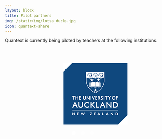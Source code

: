 ```yaml
---
layout: block
title: Pilot partners
img: /static/img/lotsa_ducks.jpg
icon: quantext-share
---
```

<style>

.gallery .control-operator:target ~ .controls .control-button {
  color: #ccc;
  color: rgba(255, 255, 255, 0.4);
}

.gallery .control-button:first-of-type,
.gallery .control-operator:nth-of-type(1):target ~ .controls .control-button:nth-of-type(1),
.gallery .control-operator:nth-of-type(2):target ~ .controls .control-button:nth-of-type(2),
.gallery .control-operator:nth-of-type(3):target ~ .controls .control-button:nth-of-type(3),
.gallery .control-operator:nth-of-type(4):target ~ .controls .control-button:nth-of-type(4),
.gallery .control-operator:nth-of-type(5):target ~ .controls .control-button:nth-of-type(5) {
  color: white;
  color: rgba(255, 255, 255, 0.8);
}

.gallery .item:first-of-type {
  position: static;
  pointer-events: auto;
  opacity: 1;
}

.gallery .item {
  position: absolute;
  top: 0;
  left: 0;
  width: 100%;
  height: 100%;
  pointer-events: none;
  opacity: 0;
  -webkit-transition: opacity .5s;
  -o-transition: opacity .5s;
  transition: opacity .5s;
}

.gallery .control-operator {
  display: none;
}

.gallery .control-operator:target ~ .item {
  pointer-events: none;
  opacity: 0;
  -webkit-animation: none;
  -o-animation: none;
  animation: none;
}

.gallery .control-operator:target ~ .controls .control-button {
  -webkit-animation: none;
  -o-animation: none;
  animation: none;
}

@-webkit-keyframes controlAnimation-2 {
  0% {
    color: #ccc;
    color: rgba(255, 255, 255, 0.4);
  }

  14.3%, 50% {
    color: white;
    color: rgba(255, 255, 255, 0.8);
  }

  64.3%, 100% {
    color: #ccc;
    color: rgba(255, 255, 255, 0.4);
  }
}

@-o-keyframes controlAnimation-2 {
  0% {
    color: #ccc;
    color: rgba(255, 255, 255, 0.4);
  }

  14.3%, 50% {
    color: white;
    color: rgba(255, 255, 255, 0.8);
  }

  64.3%, 100% {
    color: #ccc;
    color: rgba(255, 255, 255, 0.4);
  }
}

@keyframes controlAnimation-2 {
  0% {
    color: #ccc;
    color: rgba(255, 255, 255, 0.4);
  }

  14.3%, 50% {
    color: white;
    color: rgba(255, 255, 255, 0.8);
  }

  64.3%, 100% {
    color: #ccc;
    color: rgba(255, 255, 255, 0.4);
  }
}

@-webkit-keyframes galleryAnimation-2 {
  0% {
    opacity: 0;
  }

  14.3%, 50% {
    opacity: 1;
  }

  64.3%, 100% {
    opacity: 0;
  }
}

@-o-keyframes galleryAnimation-2 {
  0% {
    opacity: 0;
  }

  14.3%, 50% {
    opacity: 1;
  }

  64.3%, 100% {
    opacity: 0;
  }
}

@keyframes galleryAnimation-2 {
  0% {
    opacity: 0;
  }

  14.3%, 50% {
    opacity: 1;
  }

  64.3%, 100% {
    opacity: 0;
  }
}

.gallery .control-operator:nth-of-type(1):target ~ .item:nth-of-type(1) {
  pointer-events: auto;
  opacity: 1;
}

.gallery .control-operator:nth-of-type(2):target ~ .item:nth-of-type(2) {
  pointer-events: auto;
  opacity: 1;
}

.items-2.autoplay .control-button {
  -webkit-animation: controlAnimation-2 14s infinite;
  -o-animation: controlAnimation-2 14s infinite;
  animation: controlAnimation-2 14s infinite;
}

.items-2.autoplay .item {
  -webkit-animation: galleryAnimation-2 14s infinite;
  -o-animation: galleryAnimation-2 14s infinite;
  animation: galleryAnimation-2 14s infinite;
}

.items-2 .control-button:nth-of-type(1),
.items-2 .item:nth-of-type(1) {
  -webkit-animation-delay: -2s;
  -o-animation-delay: -2s;
  animation-delay: -2s;
}

.items-2 .control-button:nth-of-type(2),
.items-2 .item:nth-of-type(2) {
  -webkit-animation-delay: 5s;
  -o-animation-delay: 5s;
  animation-delay: 5s;
}

@-webkit-keyframes controlAnimation-3 {
  0% {
    color: #ccc;
    color: rgba(255, 255, 255, 0.4);
  }

  9.5%, 33.3% {
    color: white;
    color: rgba(255, 255, 255, 0.8);
  }

  42.9%, 100% {
    color: #ccc;
    color: rgba(255, 255, 255, 0.4);
  }
}

@-o-keyframes controlAnimation-3 {
  0% {
    color: #ccc;
    color: rgba(255, 255, 255, 0.4);
  }

  9.5%, 33.3% {
    color: white;
    color: rgba(255, 255, 255, 0.8);
  }

  42.9%, 100% {
    color: #ccc;
    color: rgba(255, 255, 255, 0.4);
  }
}

@keyframes controlAnimation-3 {
  0% {
    color: #ccc;
    color: rgba(255, 255, 255, 0.4);
  }

  9.5%, 33.3% {
    color: white;
    color: rgba(255, 255, 255, 0.8);
  }

  42.9%, 100% {
    color: #ccc;
    color: rgba(255, 255, 255, 0.4);
  }
}

@-webkit-keyframes galleryAnimation-3 {
  0% {
    opacity: 0;
  }

  9.5%, 33.3% {
    opacity: 1;
  }

  42.9%, 100% {
    opacity: 0;
  }
}

@-o-keyframes galleryAnimation-3 {
  0% {
    opacity: 0;
  }

  9.5%, 33.3% {
    opacity: 1;
  }

  42.9%, 100% {
    opacity: 0;
  }
}

@keyframes galleryAnimation-3 {
  0% {
    opacity: 0;
  }

  9.5%, 33.3% {
    opacity: 1;
  }

  42.9%, 100% {
    opacity: 0;
  }
}

.gallery .control-operator:nth-of-type(1):target ~ .item:nth-of-type(1) {
  pointer-events: auto;
  opacity: 1;
}

.gallery .control-operator:nth-of-type(2):target ~ .item:nth-of-type(2) {
  pointer-events: auto;
  opacity: 1;
}

.gallery .control-operator:nth-of-type(3):target ~ .item:nth-of-type(3) {
  pointer-events: auto;
  opacity: 1;
}

.items-3.autoplay .control-button {
  -webkit-animation: controlAnimation-3 21s infinite;
  -o-animation: controlAnimation-3 21s infinite;
  animation: controlAnimation-3 21s infinite;
}

.items-3.autoplay .item {
  -webkit-animation: galleryAnimation-3 21s infinite;
  -o-animation: galleryAnimation-3 21s infinite;
  animation: galleryAnimation-3 21s infinite;
}

.items-3 .control-button:nth-of-type(1),
.items-3 .item:nth-of-type(1) {
  -webkit-animation-delay: -2s;
  -o-animation-delay: -2s;
  animation-delay: -2s;
}

.items-3 .control-button:nth-of-type(2),
.items-3 .item:nth-of-type(2) {
  -webkit-animation-delay: 5s;
  -o-animation-delay: 5s;
  animation-delay: 5s;
}

.items-3 .control-button:nth-of-type(3),
.items-3 .item:nth-of-type(3) {
  -webkit-animation-delay: 12s;
  -o-animation-delay: 12s;
  animation-delay: 12s;
}

@-webkit-keyframes controlAnimation-4 {
  0% {
    color: #ccc;
    color: rgba(255, 255, 255, 0.4);
  }

  7.1%, 25% {
    color: white;
    color: rgba(255, 255, 255, 0.8);
  }

  32.1%, 100% {
    color: #ccc;
    color: rgba(255, 255, 255, 0.4);
  }
}

@-o-keyframes controlAnimation-4 {
  0% {
    color: #ccc;
    color: rgba(255, 255, 255, 0.4);
  }

  7.1%, 25% {
    color: white;
    color: rgba(255, 255, 255, 0.8);
  }

  32.1%, 100% {
    color: #ccc;
    color: rgba(255, 255, 255, 0.4);
  }
}

@keyframes controlAnimation-4 {
  0% {
    color: #ccc;
    color: rgba(255, 255, 255, 0.4);
  }

  7.1%, 25% {
    color: white;
    color: rgba(255, 255, 255, 0.8);
  }

  32.1%, 100% {
    color: #ccc;
    color: rgba(255, 255, 255, 0.4);
  }
}

@-webkit-keyframes galleryAnimation-4 {
  0% {
    opacity: 0;
  }

  7.1%, 25% {
    opacity: 1;
  }

  32.1%, 100% {
    opacity: 0;
  }
}

@-o-keyframes galleryAnimation-4 {
  0% {
    opacity: 0;
  }

  7.1%, 25% {
    opacity: 1;
  }

  32.1%, 100% {
    opacity: 0;
  }
}

@keyframes galleryAnimation-4 {
  0% {
    opacity: 0;
  }

  7.1%, 25% {
    opacity: 1;
  }

  32.1%, 100% {
    opacity: 0;
  }
}

.gallery .control-operator:nth-of-type(1):target ~ .item:nth-of-type(1) {
  pointer-events: auto;
  opacity: 1;
}

.gallery .control-operator:nth-of-type(2):target ~ .item:nth-of-type(2) {
  pointer-events: auto;
  opacity: 1;
}

.gallery .control-operator:nth-of-type(3):target ~ .item:nth-of-type(3) {
  pointer-events: auto;
  opacity: 1;
}

.gallery .control-operator:nth-of-type(4):target ~ .item:nth-of-type(4) {
  pointer-events: auto;
  opacity: 1;
}

.items-4.autoplay .control-button {
  -webkit-animation: controlAnimation-4 28s infinite;
  -o-animation: controlAnimation-4 28s infinite;
  animation: controlAnimation-4 28s infinite;
}

.items-4.autoplay .item {
  -webkit-animation: galleryAnimation-4 28s infinite;
  -o-animation: galleryAnimation-4 28s infinite;
  animation: galleryAnimation-4 28s infinite;
}

.items-4 .control-button:nth-of-type(1),
.items-4 .item:nth-of-type(1) {
  -webkit-animation-delay: -2s;
  -o-animation-delay: -2s;
  animation-delay: -2s;
}

.items-4 .control-button:nth-of-type(2),
.items-4 .item:nth-of-type(2) {
  -webkit-animation-delay: 5s;
  -o-animation-delay: 5s;
  animation-delay: 5s;
}

.items-4 .control-button:nth-of-type(3),
.items-4 .item:nth-of-type(3) {
  -webkit-animation-delay: 12s;
  -o-animation-delay: 12s;
  animation-delay: 12s;
}

.items-4 .control-button:nth-of-type(4),
.items-4 .item:nth-of-type(4) {
  -webkit-animation-delay: 19s;
  -o-animation-delay: 19s;
  animation-delay: 19s;
}

@-webkit-keyframes controlAnimation-5 {
  0% {
    color: #ccc;
    color: rgba(255, 255, 255, 0.4);
  }

  5.7%, 20% {
    color: white;
    color: rgba(255, 255, 255, 0.8);
  }

  25.7%, 100% {
    color: #ccc;
    color: rgba(255, 255, 255, 0.4);
  }
}

@-o-keyframes controlAnimation-5 {
  0% {
    color: #ccc;
    color: rgba(255, 255, 255, 0.4);
  }

  5.7%, 20% {
    color: white;
    color: rgba(255, 255, 255, 0.8);
  }

  25.7%, 100% {
    color: #ccc;
    color: rgba(255, 255, 255, 0.4);
  }
}

@keyframes controlAnimation-5 {
  0% {
    color: #ccc;
    color: rgba(255, 255, 255, 0.4);
  }

  5.7%, 20% {
    color: white;
    color: rgba(255, 255, 255, 0.8);
  }

  25.7%, 100% {
    color: #ccc;
    color: rgba(255, 255, 255, 0.4);
  }
}

@-webkit-keyframes galleryAnimation-5 {
  0% {
    opacity: 0;
  }

  5.7%, 20% {
    opacity: 1;
  }

  25.7%, 100% {
    opacity: 0;
  }
}

@-o-keyframes galleryAnimation-5 {
  0% {
    opacity: 0;
  }

  5.7%, 20% {
    opacity: 1;
  }

  25.7%, 100% {
    opacity: 0;
  }
}

@keyframes galleryAnimation-5 {
  0% {
    opacity: 0;
  }

  5.7%, 20% {
    opacity: 1;
  }

  25.7%, 100% {
    opacity: 0;
  }
}

.gallery .control-operator:nth-of-type(1):target ~ .item:nth-of-type(1) {
  pointer-events: auto;
  opacity: 1;
}

.gallery .control-operator:nth-of-type(2):target ~ .item:nth-of-type(2) {
  pointer-events: auto;
  opacity: 1;
}

.gallery .control-operator:nth-of-type(3):target ~ .item:nth-of-type(3) {
  pointer-events: auto;
  opacity: 1;
}

.gallery .control-operator:nth-of-type(4):target ~ .item:nth-of-type(4) {
  pointer-events: auto;
  opacity: 1;
}

.gallery .control-operator:nth-of-type(5):target ~ .item:nth-of-type(5) {
  pointer-events: auto;
  opacity: 1;
}

.items-5.autoplay .control-button {
  -webkit-animation: controlAnimation-5 35s infinite;
  -o-animation: controlAnimation-5 35s infinite;
  animation: controlAnimation-5 35s infinite;
}

.items-5.autoplay .item {
  -webkit-animation: galleryAnimation-5 35s infinite;
  -o-animation: galleryAnimation-5 35s infinite;
  animation: galleryAnimation-5 35s infinite;
}

.items-5 .control-button:nth-of-type(1),
.items-5 .item:nth-of-type(1) {
  -webkit-animation-delay: -2s;
  -o-animation-delay: -2s;
  animation-delay: -2s;
}

.items-5 .control-button:nth-of-type(2),
.items-5 .item:nth-of-type(2) {
  -webkit-animation-delay: 5s;
  -o-animation-delay: 5s;
  animation-delay: 5s;
}

.items-5 .control-button:nth-of-type(3),
.items-5 .item:nth-of-type(3) {
  -webkit-animation-delay: 12s;
  -o-animation-delay: 12s;
  animation-delay: 12s;
}

.items-5 .control-button:nth-of-type(4),
.items-5 .item:nth-of-type(4) {
  -webkit-animation-delay: 19s;
  -o-animation-delay: 19s;
  animation-delay: 19s;
}

.items-5 .control-button:nth-of-type(5),
.items-5 .item:nth-of-type(5) {
  -webkit-animation-delay: 26s;
  -o-animation-delay: 26s;
  animation-delay: 26s;
}

.gallery .control-button {
  color: #ccc;
  color: rgba(255, 255, 255, 0.4);
}

.gallery .control-button:hover {
  color: white;
  color: rgba(255, 255, 255, 0.8);
}

/*
	Theme controls how everything looks in Gallery CSS.
*/

.gallery {
  position: relative;
}

.gallery .item {
  height: 300px;
  overflow: hidden;
  text-align: center;
  background: transparent;    
  display: flex;
  align-items: center;
  justify-content: center;
}

.gallery .controls {
  position: absolute;
  bottom: 0;
  width: 100%;
  text-align: center;
}

.gallery .control-button {
  display: inline-block;
  margin: 0 .02em;
  font-size: 3em;
  text-align: center;
  text-decoration: none;
  -webkit-transition: color .1s;
  -o-transition: color .1s;
  transition: color .1s;
}

</style>
Quantext is currently being piloted by teachers at the following institutions. <br/>
<div class="gallery autoplay items-3">
  <div id="item-1" class="control-operator"></div>
  <div id="item-2" class="control-operator"></div>
  <div id="item-3" class="control-operator"></div>

  <figure class="item">
    <img src="/static/img/auckland_logo.png" />
  </figure>

  <figure class="item">
    <img src="/static/img/OP_logo_small.jpg" />
  </figure>

  <figure class="item">
    <img src="/static/img/victoria.jpg" />
  </figure>

  <div class="controls">
    <a href="#item-1" class="control-button">•</a>
    <a href="#item-2" class="control-button">•</a>
    <a href="#item-3" class="control-button">•</a>
  </div>
</div>
